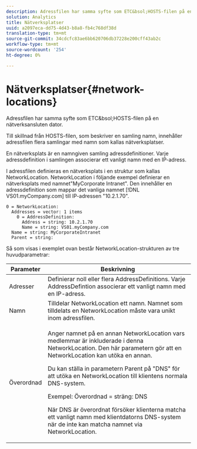 ```yaml
---
description: Adressfilen har samma syfte som ETC&bsol;HOSTS-filen på en nätverksansluten dator.
solution: Analytics
title: Nätverksplatser
uuid: a2097eca-dd75-4d43-b8a8-fb4c768df38d
translation-type: tm+mt
source-git-commit: 34cdcfc83ae6bb620706db37228e200cff43ab2c
workflow-type: tm+mt
source-wordcount: '254'
ht-degree: 0%

---
```



# Nätverksplatser{#network-locations}

Adressfilen har samma syfte som ETC&amp;bsol;HOSTS-filen på en nätverksansluten dator.

Till skillnad från HOSTS-filen, som beskriver en samling namn, innehåller adressfilen flera samlingar med namn som kallas nätverksplatser.

En nätverksplats är en namngiven samling adressdefinitioner. Varje adressdefinition i samlingen associerar ett vanligt namn med en IP-adress.

I adressfilen definieras en nätverksplats i en struktur som kallas NetworkLocation. NetworkLocation i följande exempel definierar en nätverksplats med namnet&quot;MyCorporate Intranet&quot;. Den innehåller en adressdefinition som mappar det vanliga namnet [!DNL VS01.myCompany.com] till IP-adressen &quot;10.2.1.70&quot;.

```
0 = NetworkLocation: 
  Addresses = vector: 1 items
    0 = AddressDefinition: 
      Address = string: 10.2.1.70
      Name = string: VS01.myCompany.com
  Name = string: MyCorporateIntranet
  Parent = string: 
```

Så som visas i exemplet ovan består NetworkLocation-strukturen av tre huvudparametrar:

<table id="table_9142A0EFA15E4C37975E7ACE234F6FDD"> 
 <thead> 
  <tr> 
   <th colname="col1" class="entry"> Parameter </th> 
   <th colname="col2" class="entry"> Beskrivning </th> 
  </tr> 
 </thead>
 <tbody> 
  <tr> 
   <td colname="col1"> Adresser </td> 
   <td colname="col2"> Definierar noll eller flera AddressDefinitions. Varje AddressDefintion associerar ett vanligt namn med en IP-adress. </td> 
  </tr> 
  <tr> 
   <td colname="col1"> Namn </td> 
   <td colname="col2"> Tilldelar NetworkLocation ett namn. Namnet som tilldelats en NetworkLocation måste vara unikt inom adressfilen. </td> 
  </tr> 
  <tr> 
   <td colname="col1"> Överordnad </td> 
   <td colname="col2"> <p>Anger namnet på en annan NetworkLocation vars medlemmar är inkluderade i denna NetworkLocation. Den här parametern gör att en NetworkLocation kan utöka en annan. </p> <p>Du kan ställa in parametern Parent på "DNS" för att utöka en NetworkLocation till klientens normala DNS-system. </p> <p>Exempel: Överordnad = sträng: DNS </p> <p>När DNS är överordnat försöker klienterna matcha ett vanligt namn med klientdatorns DNS-system när de inte kan matcha namnet via NetworkLocation. </p> </td> 
  </tr> 
 </tbody> 
</table>
